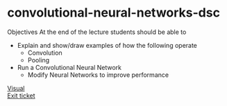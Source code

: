 # convolutional-neural-networks-dsc


Objectives
At the end of the lecture students should be able to
- Explain and show/draw examples of how the following operate
  - Convolution
  - Pooling
- Run a Convolutional Neural Network
  - Modify Neural Networks to improve performance

[Visual](https://cs231n.github.io/convolutional-networks/)<br>
[Exit ticket](https://forms.gle/Nxq9ShzmNLk5GiJy5)<br>
